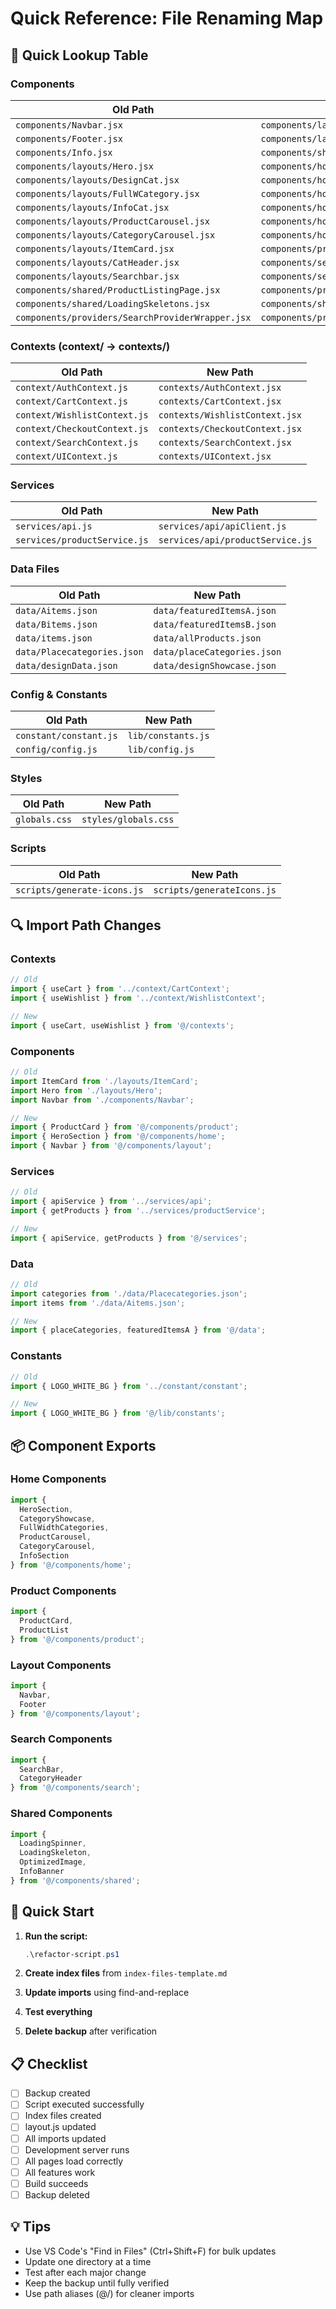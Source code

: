# Quick Reference: File Renaming Map

## 🎯 Quick Lookup Table

### Components

| Old Path | New Path |
|----------|----------|
| `components/Navbar.jsx` | `components/layout/Navbar.jsx` |
| `components/Footer.jsx` | `components/layout/Footer.jsx` |
| `components/Info.jsx` | `components/shared/InfoBanner.jsx` |
| `components/layouts/Hero.jsx` | `components/home/HeroSection.jsx` |
| `components/layouts/DesignCat.jsx` | `components/home/CategoryShowcase.jsx` |
| `components/layouts/FullWCategory.jsx` | `components/home/FullWidthCategories.jsx` |
| `components/layouts/InfoCat.jsx` | `components/home/InfoSection.jsx` |
| `components/layouts/ProductCarousel.jsx` | `components/home/ProductCarousel.jsx` |
| `components/layouts/CategoryCarousel.jsx` | `components/home/CategoryCarousel.jsx` |
| `components/layouts/ItemCard.jsx` | `components/product/ProductCard.jsx` |
| `components/layouts/CatHeader.jsx` | `components/search/CategoryHeader.jsx` |
| `components/layouts/Searchbar.jsx` | `components/search/SearchBar.jsx` |
| `components/shared/ProductListingPage.jsx` | `components/product/ProductList.jsx` |
| `components/shared/LoadingSkeletons.jsx` | `components/shared/LoadingSkeleton.jsx` |
| `components/providers/SearchProviderWrapper.jsx` | `components/providers/SearchProvider.jsx` |

### Contexts (context/ → contexts/)

| Old Path | New Path |
|----------|----------|
| `context/AuthContext.js` | `contexts/AuthContext.jsx` |
| `context/CartContext.js` | `contexts/CartContext.jsx` |
| `context/WishlistContext.js` | `contexts/WishlistContext.jsx` |
| `context/CheckoutContext.js` | `contexts/CheckoutContext.jsx` |
| `context/SearchContext.js` | `contexts/SearchContext.jsx` |
| `context/UIContext.js` | `contexts/UIContext.jsx` |

### Services

| Old Path | New Path |
|----------|----------|
| `services/api.js` | `services/api/apiClient.js` |
| `services/productService.js` | `services/api/productService.js` |

### Data Files

| Old Path | New Path |
|----------|----------|
| `data/Aitems.json` | `data/featuredItemsA.json` |
| `data/Bitems.json` | `data/featuredItemsB.json` |
| `data/items.json` | `data/allProducts.json` |
| `data/Placecategories.json` | `data/placeCategories.json` |
| `data/designData.json` | `data/designShowcase.json` |

### Config & Constants

| Old Path | New Path |
|----------|----------|
| `constant/constant.js` | `lib/constants.js` |
| `config/config.js` | `lib/config.js` |

### Styles

| Old Path | New Path |
|----------|----------|
| `globals.css` | `styles/globals.css` |

### Scripts

| Old Path | New Path |
|----------|----------|
| `scripts/generate-icons.js` | `scripts/generateIcons.js` |

## 🔍 Import Path Changes

### Contexts
```javascript
// Old
import { useCart } from '../context/CartContext';
import { useWishlist } from '../context/WishlistContext';

// New
import { useCart, useWishlist } from '@/contexts';
```

### Components
```javascript
// Old
import ItemCard from './layouts/ItemCard';
import Hero from './layouts/Hero';
import Navbar from './components/Navbar';

// New
import { ProductCard } from '@/components/product';
import { HeroSection } from '@/components/home';
import { Navbar } from '@/components/layout';
```

### Services
```javascript
// Old
import { apiService } from '../services/api';
import { getProducts } from '../services/productService';

// New
import { apiService, getProducts } from '@/services';
```

### Data
```javascript
// Old
import categories from './data/Placecategories.json';
import items from './data/Aitems.json';

// New
import { placeCategories, featuredItemsA } from '@/data';
```

### Constants
```javascript
// Old
import { LOGO_WHITE_BG } from '../constant/constant';

// New
import { LOGO_WHITE_BG } from '@/lib/constants';
```

## 📦 Component Exports

### Home Components
```javascript
import {
  HeroSection,
  CategoryShowcase,
  FullWidthCategories,
  ProductCarousel,
  CategoryCarousel,
  InfoSection
} from '@/components/home';
```

### Product Components
```javascript
import {
  ProductCard,
  ProductList
} from '@/components/product';
```

### Layout Components
```javascript
import {
  Navbar,
  Footer
} from '@/components/layout';
```

### Search Components
```javascript
import {
  SearchBar,
  CategoryHeader
} from '@/components/search';
```

### Shared Components
```javascript
import {
  LoadingSpinner,
  LoadingSkeleton,
  OptimizedImage,
  InfoBanner
} from '@/components/shared';
```

## 🚀 Quick Start

1. **Run the script:**
   ```powershell
   .\refactor-script.ps1
   ```

2. **Create index files** from `index-files-template.md`

3. **Update imports** using find-and-replace

4. **Test everything**

5. **Delete backup** after verification

## 📋 Checklist

- [ ] Backup created
- [ ] Script executed successfully
- [ ] Index files created
- [ ] layout.js updated
- [ ] All imports updated
- [ ] Development server runs
- [ ] All pages load correctly
- [ ] All features work
- [ ] Build succeeds
- [ ] Backup deleted

## 💡 Tips

- Use VS Code's "Find in Files" (Ctrl+Shift+F) for bulk updates
- Update one directory at a time
- Test after each major change
- Keep the backup until fully verified
- Use path aliases (@/) for cleaner imports
